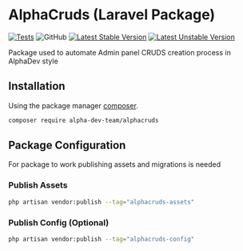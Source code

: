# AlphaCruds (Laravel Package)

[![Tests](https://github.com/alpha-dev-team/AlphaCruds/workflows/Test/badge.svg)](https://github.com/alpha-dev-team/AlphaCruds/actions)
![GitHub](https://img.shields.io/github/license/alpha-dev-team/alphacruds)
[![Latest Stable Version](http://poser.pugx.org/alpha-dev-team/alphacruds/v)](https://packagist.org/packages/alpha-dev-team/alphacruds)
[![Latest Unstable Version](http://poser.pugx.org/alpha-dev-team/alphacruds/v/unstable)](https://github.com/alpha-dev-team/AlphaCruds)

[//]: # ([![PHP Version Require]&#40;http://poser.pugx.org/alpha-dev-team/alphacruds/require/php&#41;]&#40;https://packagist.org/packages/alpha-dev-team/alphacruds&#41;)

[//]: # ([![Dependents]&#40;http://poser.pugx.org/alpha-dev-team/alphacruds/dependents&#41;]&#40;https://packagist.org/packages/alpha-dev-team/alphacruds&#41;)

Package used to automate Admin panel CRUDS creation process in AlphaDev style

## Installation

Using the package manager [composer](https://getcomposer.org).

```bash
composer require alpha-dev-team/alphacruds
```
## Package Configuration

For package to work publishing assets and migrations is needed

### Publish Assets

```bash
php artisan vendor:publish --tag="alphacruds-assets"
```

### Publish Config (Optional)

```bash
php artisan vendor:publish --tag="alphacruds-config"
```

